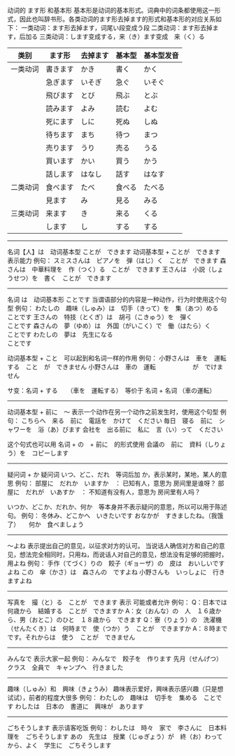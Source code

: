 动词的 ます形 和基本形
基本形是动词的基本形式。词典中的词条都使用这一形式，因此也叫辞书形。各类动词的ます形去掉ます的形式和基本形的对应关系如下：
一类动词：ます形去掉ます，词尾い段变成う段
二类动词：ます形去掉ます，后加る
三类动词：します变成する，来（き）ます变成　来（く）る

|类别|ます形|去掉ます|基本型|基本型发音|
|-|-|-|-|-|
|一类动词|書きます|かき|書く|かく|
||急ぎます|いそぎ|急ぐ|いそぐ|
||飛びます|とび|飛ぶ|とぶ|
||読みます|よみ|読む|よむ|
||死にます|しに|死ぬ|しぬ|
||待ちます|まち|待つ|まつ|
||売ります|うり|売る|うる|
||買います|かい|買う|かう|
||話します|はなし|話す|はなす|
|二类动词|食べます|たべ|食べる|たべる|
||見ます|み|見る|みる|
|三类动词|来ます|き|来る|くる|
||します|し|する|する|

------
名词【人】は　动词基本型 ことが　できます
动词基本型 + ことが　できます　表示能力
例句：
スミスさんは　ピアノを　弾（はじ）く　ことが　できます
森さんは　中華料理を　作（つく）る　ことが　できます
王さんは　小説（しょうせつ）を　書く　ことが　できます

-------
名词 は　动词基本形 ことです
当谓语部分的内容是一种动作，行为时使用这个句型
例句：
わたしの　趣味（しゅみ）は　切手（きって）を　集（あつ）める　ことです
王さんの　特技（とくぎ）は　胡弓（こきゅう）を　彈く　　　　　ことです
森さんの　夢（ゆめ）は　外国（がいこく）で　働（はたら）く　　ことです
わたしの　夢は　先生になる　　　　　　　　　　　　　　　　　　ことです

动词基本型 + こと　可以起到和名词一样的作用
例句：
小野さんは　車を　運転する　こと　が　できません
小野さんは　車の　運転　　　　　　が　でけません

サ变：名词 + する　　（車を　運転する）　等价于  名词 + 名词  （車の運転）

-------
动词基本型 + 前に　～
表示一个动作在另一个动作之前发生时，使用这个句型
例句：
こちらへ　来る　前に　電話を　かけて　ください
毎日　寝る　前に　シャワーを　浴（あ）びます
会社を　出る前に　私に　言（い）って　ください

这个句式也可以用 名词 + の　+ 前に　的形式使用
会議の　前に　資料（しりょう）を　コピーします

------
疑问词 + か
疑问词 いつ、どこ、だれ　等词后加 か，表示某时，某地，某人的意思
例句：
部屋に　だれか　いますか　：  已知有人，意思为 房间里是谁呀？
部屋に　だれが　いあすか　：  不知道有没有人，意思为 房间里有人吗？

いつか、どこか、だれか、何か　等本身并不表示疑问的意思，所以可以用于陈述句。
例句：
冬休み、どこかへ　いきたいです
おなかが　すきましたね。（我饿了）　　何か　食べましょう

------
～よね
表示提出自己的意见，以征求对方的认可。
当说话人确信对方和自己的意见，想法完全相同时，只用ね，而说话人对自己的意见，想法没有足够的把握时，用よね
例句：
手作（てづく）りの　餃子（ギョーザ）の　皮は　おいしいですよね
この　傘（かさ）は　森さんの　ですよね
小野さんも　いっしょに　行きますよね

------
写真を　撮（と）る　ことが　できます   表示 可能或者允许
例句：
Q：日本では　何歳から　結婚する　ことが　できますか
A：女（おんな）の　人　１６歳から、男（おとこ）のひと　１８歳から　できます
Q：寮（りょう）の　洗濯機（せんたくき）は　何時まで　使（つか）う　ことが　できますか
A：８時までです。それからは　使う　ことが　できません

------
みんなで
表示大家一起
例句：
みんなで　餃子を　作ります
先月（せんげつ）　クラス　全員で　キャンプへ　行きました

------
趣味（しゅみ）和　興味（きょうみ）
趣味表示爱好，興味表示感兴趣（只是想试试），前者的程度大很多
例句：
わたしの　趣味は　切手を　集める　ことです
わしたは　日本の　書道に　興味が　あります

------
ごちそうします
表示请客吃饭
例句：
わしたは　時々　家で　李さんに　日本料理を　ごちそうします
あの　先生は　授業（じゅぎょう）が　終（お）わってから、よく　学生に　ごちそうします



